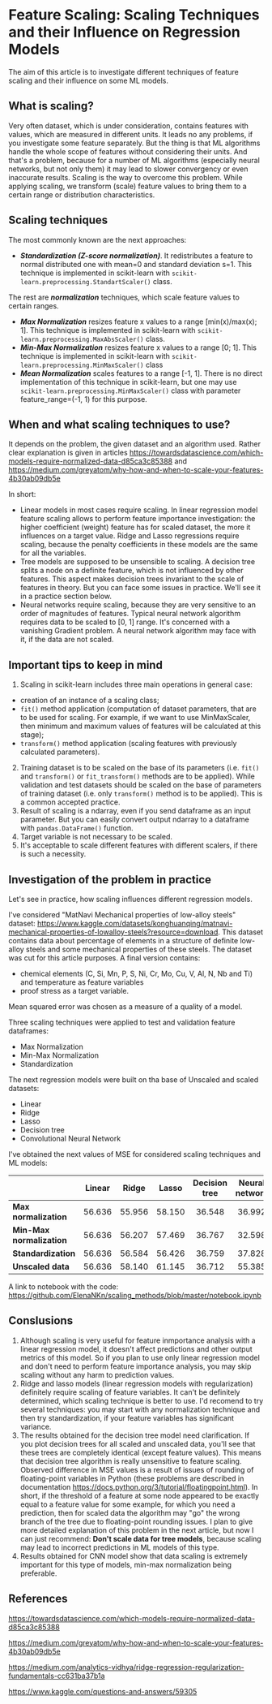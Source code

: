 # **Feature Scaling: Scaling Techniques and their Influence on Regression Models**

The aim of this article is to investigate different techniques of feature scaling and their influence on some ML models.

## **What is scaling?**   
Very often dataset, which is under consideration, contains features with values, which are measured in different units. It leads no any problems, if you investigate some feature separately. But the thing is that ML algorithms handle the whole scope of features without considering their units. And that's a problem, because for a number of ML algorithms (especially neural networks, but not only them) it may lead to slower convergency or even inaccurate results. Scaling is the way to overcome this problem.
While applying scaling, we transform (scale) feature values to bring them to a certain range or distribution characteristics.

## **Scaling techniques**   
The most commonly known are the next approaches:   
- ***Standardization (Z-score normalization)***. It redistributes a feature to normal distributed one with mean=0 and standard deviation s=1. This technique is implemented in scikit-learn with `scikit-learn.preprocessing.StandartScaler()` class.  

The rest are ***normalization*** techniques, which scale feature values to certain ranges.   
- ***Max Normalization*** resizes feature x values to a range [min(x)/max(x); 1].  This technique is implemented in scikit-learn with `scikit-learn.preprocessing.MaxAbsScaler()` class.   
- ***Min-Max Normalization*** resizes feature x values to a range [0; 1].  This technique is implemented in scikit-learn with `scikit-learn.preprocessing.MinMaxScaler()` class
- ***Mean Normalization*** scales features to a range [-1, 1]. There is no direct implementation of this technique in scikit-learn, but one may use `scikit-learn.preprocessing.MinMaxScaler()` class with parameter feature_range=(-1, 1) for this purpose.

## **When and what scaling techniques to use?**   
It depends on the problem, the given dataset and an algorithm used.
Rather clear explanation is given in articles https://towardsdatascience.com/which-models-require-normalized-data-d85ca3c85388 and https://medium.com/greyatom/why-how-and-when-to-scale-your-features-4b30ab09db5e    

In short:   
* Linear models in most cases require scaling. In linear regression model feature scaling allows to perform feature importance investigation: the higher coefficient (weight) feature has for scaled dataset, the more it influences on a target value. Ridge and Lasso regressions require scaling, because the penalty coefficients in these models are the same for all the variables.   
* Tree models are supposed to be unsensible to scaling. A decision tree splits a node on a definite feature, which is not influenced by other features. This aspect makes decision trees invariant to the scale of features in theory. But you can face some issues in practice. We'll see it in a practice section below.
* Neural networks require scaling, because they are very sensitive to an order of magnitudes of features.  Typical neural network algorithm requires data to be scaled to [0, 1] range. It's concerned with a vanishing Gradient problem. A neural network algorithm may face with it, if the data are not scaled.

## **Important tips to keep in mind**

1. Scaling in scikit-learn includes three main operations in general case:
- creation of an instance of a scaling class;
- `fit()` method application (computation of dataset parameters, that are to be used for scaling. For example, if we want to use MinMaxScaler, then minimum and maximum values of features will be calculated at this stage);
- `transform()` method application (scaling features with previously calculated parameters).
2. Training dataset is to be scaled on the base of its parameters (i.e. `fit()` and `transform()` or `fit_transform()` methods are to be applied). While validation and test datasets should be scaled on the base of parameters of training dataset (i.e. only `transform()` method is to be applied). This is a common accepted practice.
3. Result of scaling is a ndarray, even if you send dataframe as an input parameter. But you can easily convert output ndarray to a dataframe with `pandas.DataFrame()` function.
4. Target variable is not necessary to be scaled.
5. It's acceptable to scale different features with different scalers, if there is such a necessity.

## **Investigation of the problem in practice**
Let's see in practice, how scaling influences different regression models.

I've considered "MatNavi Mechanical properties of low-alloy steels" dataset: https://www.kaggle.com/datasets/konghuanqing/matnavi-mechanical-properties-of-lowalloy-steels?resource=download. This dataset contains data about percentage of elements in a structure of definite low-alloy steels and some mechanical properties of these steels.
The dataset was cut for this article purposes. A final version contains:
- chemical elements (C, Si, Mn,	P, S, Ni, Cr, Mo, Cu, V, Al, N, Nb and Ti) and temperature as feature variables
- proof stress as a target variable.    

Mean squared error was chosen as a measure of a quality of a model.   

Three scaling techniques were applied to test and validation feature dataframes:
- Max Normalization
- Min-Max Normalization 
- Standardization

The next regression models were built on tha base of Unscaled and scaled datasets:
- Linear 
- Ridge 
- Lasso
- Decision tree
- Convolutional Neural Network

I've obtained the next values of MSE for considered scaling techniques and ML models:

|                            |   Linear    |     Ridge     |     Lasso     |  Decision tree  |   Neural network  |
| :---                       |    :----:   |     :---:     |     :----:    |      :----:     |       :----:      |
| **Max normalization**      | 56.636      | 55.956        | 58.150        | 36.548          | 36.992            |
| **Min-Max normalization**  | 56.636      | 56.207        | 57.469        | 36.767          | 32.598            |
| **Standardization**        | 56.636      | 56.584        | 56.426        | 36.759          | 37.828            |
| **Unscaled data**          | 56.636      | 58.140        | 61.145        | 36.712          | 55.385            |


A link to notebook with the code: https://github.com/ElenaNKn/scaling_methods/blob/master/notebook.ipynb

## **Conslusions**   
1. Although scaling is very useful for feature inmportance analysis with a linear regression model, it doesn't affect predictions and other output metrics of this model. So if you plan to use only linear regression model and don't need to perform feature importance analysis, you may skip scaling without any harm to prediction values.
2. Ridge and lasso models (linear regression models with regularization) definitely require scaling of feature variables. It can't be definitely determined, which scaling technique is better to use. I'd recomend to try several techniques: you may start with any normalization technique and then try standardization, if your feature variables has significant variance.
3. The results obtained for the decision tree model need clarification. If you plot decision trees for all scaled and unscaled data, you'll see that these trees are completely identical (except feature values). This means that decision tree algorithm is really unsensitive to feature scaling. Observed difference in MSE values is a result of issues of rounding of floating-point variables in Python (these problems are described in documentation https://docs.python.org/3/tutorial/floatingpoint.html). In short, if the threshold of a feature at some node appeared to be exactly equal to a feature value for some example, for which you need a prediction, then for scaled data the algorithm may "go" the wrong branch of the tree due to floating-point rounding issues. I plan to give more detailed explanation of this problem  in the next article, but now I can just recommend: **Don't scale data for tree models**, because scaling may lead to incorrect predictions in ML models of this type.
4. Results obtained for CNN model show that data scaling is extremely important for this type of models, min-max normalization being preferable.

## **References**   

https://towardsdatascience.com/which-models-require-normalized-data-d85ca3c85388   

https://medium.com/greyatom/why-how-and-when-to-scale-your-features-4b30ab09db5e   

https://medium.com/analytics-vidhya/ridge-regression-regularization-fundamentals-cc631ba37b1a   

https://www.kaggle.com/questions-and-answers/59305   
